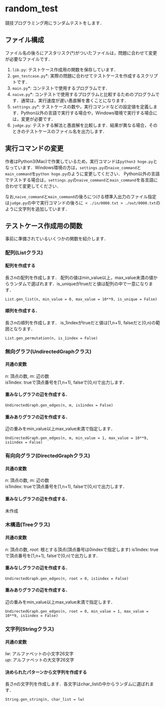 # random_test

競技プログラミング用にランダムテストをします．

## ファイル構成

ファイル名の後ろにアスタリスク(*)がついたファイルは，問題に合わせて変更が必要なファイルです．

1. `lib.py`: テストケース作成用の関数を保存しています．
2. `gen_testcase.py`*: 実際の問題に合わせてテストケースを作成するスクリプトです．
3. `main.py`*: コンテストで使用するプログラムです．
4. `naive.py`*: コンテストで使用するプログラムと比較するためのプログラムです．通常は，実行速度が遅い愚直解を書くことになります．
5. `settings.py`*: テストケースの数や，実行コマンドなどの設定値を定義します．Python以外の言語で実行する場合や，Windows環境で実行する場合には，変更が必要です．
6. `judge.py`: テストする解法と愚直解を比較します．結果が異なる場合，そのときのテストケースのファイル名を出力します．

## 実行コマンドの変更

作者はPython3(Mac)で作業しているため，実行コマンドは`python3 hoge.py`となっています．Windows環境の方は，`settings.py`の`naive_command`と`main_command`を`python hoge.py`のように変更してください．
Python以外の言語でテストする場合は，`settings.py`の`naive_command`と`main_command`を各言語に合わせて変更してください．

なお,`naive_command`と`main_command`の後ろにつける標準入出力のファイル指定は`judge.py`の中で実行コマンドの後ろに` < ./in/0000.txt > ./out/0000.txt`のように文字列を追加しています．

## テストケース作成用の関数

事前に準備されているいくつかの関数を紹介します．

### 配列(Listクラス)

#### 配列を作成する

長さ$n$の配列を作成します．
配列の値はmin_value以上，max_value未満の値からランダムで選ばれます．is_uniqueがtrueだと値は配列の中で一意になります．

```
List.gen_list(n, min_value = 0, max_value = 10**9, is_unique = False)
```

#### 順列を作成する．

長さ$n$の順列を作成します．
is_1indexがtrueだと値は[1,n+1), falseだと[0,n)の範囲となります．

```
List.gen_permutation(n, is_1index = False)
```

### 無向グラフ(UndirectedGraphクラス)

#### 共通の変数

$n$: 頂点の数, $m$: 辺の数  
is1index: trueで頂点番号を[1,n+1), falseで[0,n)で出力します．

#### 重みなしグラフの辺を作成する．

```
UndirectedGraph.gen_edges(n, m, is1index = False)
```

#### 重みありグラフの辺を作成する．

辺の重みをmin_value以上max_value未満で指定します．

```
UndirectedGraph.gen_edges(n, m, min_value = 1, max_value = 10**9, is1index = False)
```

### 有向向グラフ(DirectedGraphクラス)

#### 共通の変数

$n$: 頂点の数, $m$: 辺の数  
is1index: trueで頂点番号を[1,n+1), falseで[0,n)で出力します．

#### 重みなしグラフの辺を作成する．

未作成

### 木構造(Treeクラス)

#### 共通の変数

$n$: 頂点の数, $root$: 根とする頂点(頂点番号は0indexで指定します)
is1index: trueで頂点番号を[1,n+1), falseで[0,n)で出力します．

#### 重みなしグラフの辺を作成する．

```
UndirectedGraph.gen_edges(n, root = 0, is1index = False)
```

#### 重みありグラフの辺を作成する．

辺の重みをmin_value以上max_value未満で指定します．

```
UndirectedGraph.gen_edges(n, root = 0, min_value = 1, max_value = 10**9, is1index = False)
```

### 文字列(Stringクラス)

#### 共通の変数
$lw$: アルファベットの小文字26文字  
$up$: アルファベットの大文字26文字

#### 決められたパターンから文字列を作成する

長さ$n$の文字列を作成します．各文字はchar_listの中からランダムに選ばれます．

```
String.gen_string(n, char_list = lw)
```

